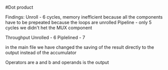 #Dot product

Findings: 
Unroll - 6 cycles, memory inefficient because all the components have to be prepeated because the loops are unrolled
Pipeline - only 5 cycles we didn't het the MUX component

Throughput
Unrolled - 6 
Piplelined - 7
          
in the main file we have changed the saving of the result directly to the output instead of the accumulator

Operators are a and b and operands is the output

